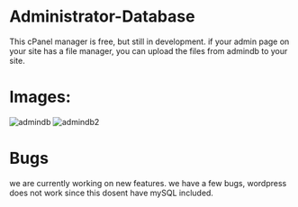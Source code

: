 # Administrator-Database
This cPanel manager is free, but still in development.
if your admin page on your site has a file manager, you can upload the files from admindb to your site.

# Images:
![admindb](https://user-images.githubusercontent.com/72953518/111859057-55fe1c00-8914-11eb-8a84-7cb18ccc7111.PNG)
![admindb2](https://user-images.githubusercontent.com/72953518/111859060-5696b280-8914-11eb-828f-7daa6bc50f3f.PNG)

# Bugs
we are currently working on new features.
we have a few bugs, wordpress does not work since this dosent have mySQL included.
